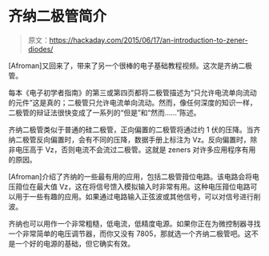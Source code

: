 # 齐纳二极管简介

> 原文：<https://hackaday.com/2015/06/17/an-introduction-to-zener-diodes/>

[Afroman]又回来了，带来了另一个很棒的电子基础教程视频。这次是齐纳二极管。

每本《电子初学者指南》的第三或第四页都将二极管描述为“只允许电流单向流动的元件”这是真的；二极管只允许电流单向流动。然而，像任何深度的知识一样，二极管的辩证法很快变成了一系列的“但是”和“然而……”陈述。

齐纳二极管类似于普通的硅二极管，正向偏置的二极管将通过约 1 伏的压降。当齐纳二极管反向偏置时，会有不同的压降，数据手册上标注为 Vz。反向偏置时，除非电压高于 Vz，否则电流不会流过二极管。这就是 zeners 对许多应用程序有用的原因。

[Afroman]介绍了齐纳的一些最有用的应用，包括二极管箝位电路。该电路会将电压箝位在最大值 Vz，这在将信号馈入模拟输入时非常有用。这种电压箝位电路可以用于一些有趣的应用。如果通过电路输入正弦波或其他信号，可以对信号进行削波。

齐纳也可以用作一个非常粗糙，低电流，低精度电源。如果你正在为微控制器寻找一个非常简单的电压调节器，而你又没有 7805，那就选一个齐纳二极管吧。这不是一个好的电源的基础，但它确实有效。